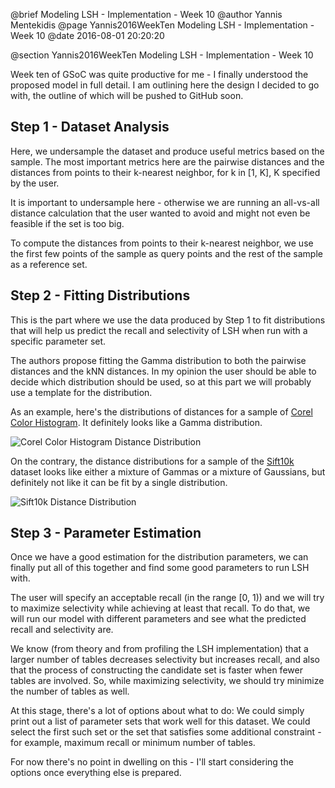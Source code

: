 @brief Modeling LSH - Implementation - Week 10
@author Yannis Mentekidis
@page Yannis2016WeekTen Modeling LSH - Implementation - Week 10
@date 2016-08-01 20:20:20

@section Yannis2016WeekTen Modeling LSH - Implementation - Week 10

Week ten of GSoC was quite productive for me - I finally understood the proposed model in full detail. I am outlining here the design I decided to go with, the outline of which will be pushed to GitHub soon.

## Step 1 - Dataset Analysis

Here, we undersample the dataset and produce useful metrics based on the sample. The most important metrics here are the pairwise distances and the distances from points to their k-nearest neighbor, for k in [1, K], K specified by the user.

It is important to undersample here - otherwise we are running an all-vs-all distance calculation that the user wanted to avoid and might not even be feasible if the set is too big.

To compute the distances from points to their k-nearest neighbor, we use the first few points of the sample as query points and the rest of the sample as a reference set.

## Step 2 - Fitting Distributions

This is the part where we use the data produced by Step 1 to fit distributions that will help us predict the recall and selectivity of LSH when run with a specific parameter set.

The authors propose fitting the Gamma distribution to both the pairwise distances and the kNN distances. In my opinion the user should be able to decide which distribution should be used, so at this part we will probably use a template for the distribution.

As an example, here's the distributions of distances for a sample of [Corel Color Histogram][1]. It definitely looks like a Gamma distribution.

![Corel Color Histogram Distance Distribution](http://i.imgur.com/boj6HHd.png)

On the contrary, the distance distributions for a sample of the [Sift10k][2] dataset looks like either a mixture of Gammas or a mixture of Gaussians, but definitely not like it can be fit by a single distribution.

![Sift10k Distance Distribution](http://i.imgur.com/Vw7luNn.png)

## Step 3 - Parameter Estimation

Once we have a good estimation for the distribution parameters, we can finally put all of this together and find some good parameters to run LSH with.

The user will specify an acceptable recall (in the range [0, 1)) and we will try to maximize selectivity while achieving at least that recall. To do that, we will run our model with different parameters and see what the predicted recall and selectivity are.

We know (from theory and from profiling the LSH implementation) that a larger number of tables decreases selectivity but increases recall, and also that the process of constructing the candidate set is faster when fewer tables are involved. So, while maximizing selectivity, we should try minimize the number of tables as well.

At this stage, there's a lot of options about what to do: We could simply print out a list of parameter sets that work well for this dataset. We could select the first such set or the set that satisfies some additional constraint - for example, maximum recall or minimum number of tables.

For now there's no point in dwelling on this - I'll start considering the options once everything else is prepared.

[1]: [http://archive.ics.uci.edu/ml/datasets/Corel+Image+Features]
[2]: [http://corpus-texmex.irisa.fr/]